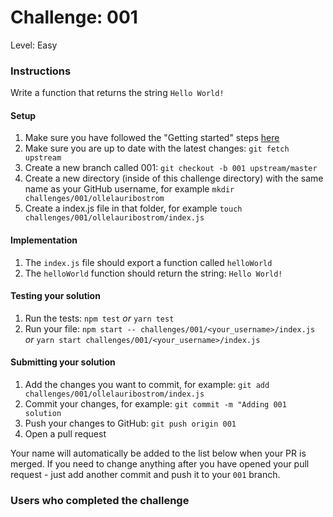 # Challenge: 001

Level: Easy

### Instructions

Write a function that returns the string `Hello World!`

#### Setup

1. Make sure you have followed the "Getting started" steps [here](https://github.com/ollelauribostrom/challenges#getting-started)
1. Make sure you are up to date with the latest changes: `git fetch upstream`
1. Create a new branch called 001: `git checkout -b 001 upstream/master`
1. Create a new directory (inside of this challenge directory) with the same name as your GitHub username, for example `mkdir challenges/001/ollelauribostrom`
1. Create a index.js file in that folder, for example `touch challenges/001/ollelauribostrom/index.js`

#### Implementation

1. The `index.js` file should export a function called `helloWorld`
1. The `helloWorld` function should return the string: `Hello World!`

#### Testing your solution

1. Run the tests: `npm test` _or_ `yarn test`
1. Run your file: `npm start -- challenges/001/<your_username>/index.js` _or_ `yarn start challenges/001/<your_username>/index.js`

#### Submitting your solution

1. Add the changes you want to commit, for example: `git add challenges/001/ollelauribostrom/index.js`
1. Commit your changes, for example: `git commit -m "Adding 001 solution`
1. Push your changes to GitHub: `git push origin 001`
1. Open a pull request

Your name will automatically be added to the list below when your PR is merged. If you need to change anything after you have opened your pull request - just add another commit and push it to your `001` branch.

### Users who completed the challenge
